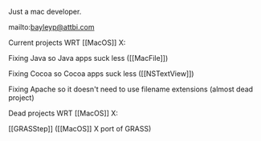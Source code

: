 

Just a mac developer.

mailto:bayleyp@attbi.com

Current projects WRT [[MacOS]] X:

Fixing Java so Java apps suck less ([[MacFile]])

Fixing Cocoa so Cocoa apps suck less ([[NSTextView]])

Fixing Apache so it doesn't need to use filename extensions (almost dead project)

Dead projects WRT [[MacOS]] X:

[[GRASStep]] ([[MacOS]] X port of GRASS)